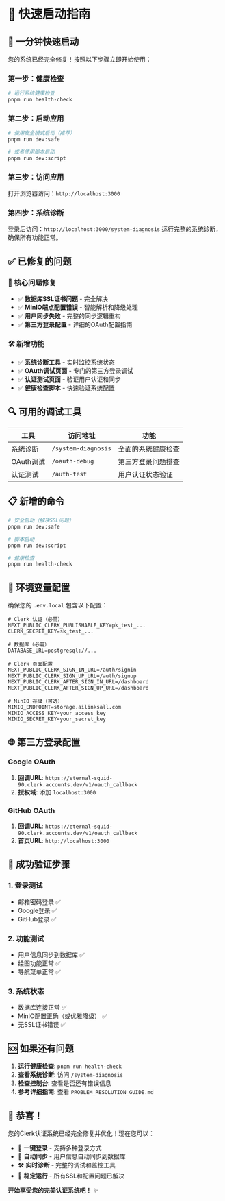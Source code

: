# 🚀 快速启动指南

## 🎯 一分钟快速启动

您的系统已经完全修复！按照以下步骤立即开始使用：

### 第一步：健康检查
```bash
# 运行系统健康检查
pnpm run health-check
```

### 第二步：启动应用
```bash
# 使用安全模式启动（推荐）
pnpm run dev:safe

# 或者使用脚本启动
pnpm run dev:script
```

### 第三步：访问应用
打开浏览器访问：`http://localhost:3000`

### 第四步：系统诊断
登录后访问：`http://localhost:3000/system-diagnosis`
运行完整的系统诊断，确保所有功能正常。

## ✅ 已修复的问题

### 🔧 核心问题修复
- ✅ **数据库SSL证书问题** - 完全解决
- ✅ **MinIO端点配置错误** - 智能解析和降级处理
- ✅ **用户同步失败** - 完整的同步逻辑重构
- ✅ **第三方登录配置** - 详细的OAuth配置指南

### 🛠️ 新增功能
- ✅ **系统诊断工具** - 实时监控系统状态
- ✅ **OAuth调试页面** - 专门的第三方登录调试
- ✅ **认证测试页面** - 验证用户认证和同步
- ✅ **健康检查脚本** - 快速验证系统配置

## 🔍 可用的调试工具

| 工具 | 访问地址 | 功能 |
|------|----------|------|
| 系统诊断 | `/system-diagnosis` | 全面的系统健康检查 |
| OAuth调试 | `/oauth-debug` | 第三方登录问题排查 |
| 认证测试 | `/auth-test` | 用户认证状态验证 |

## 📋 新增的命令

```bash
# 安全启动（解决SSL问题）
pnpm run dev:safe

# 脚本启动
pnpm run dev:script

# 健康检查
pnpm run health-check
```

## 🔧 环境变量配置

确保您的 `.env.local` 包含以下配置：

```env
# Clerk 认证（必需）
NEXT_PUBLIC_CLERK_PUBLISHABLE_KEY=pk_test_...
CLERK_SECRET_KEY=sk_test_...

# 数据库（必需）
DATABASE_URL=postgresql://...

# Clerk 页面配置
NEXT_PUBLIC_CLERK_SIGN_IN_URL=/auth/signin
NEXT_PUBLIC_CLERK_SIGN_UP_URL=/auth/signup
NEXT_PUBLIC_CLERK_AFTER_SIGN_IN_URL=/dashboard
NEXT_PUBLIC_CLERK_AFTER_SIGN_UP_URL=/dashboard

# MinIO 存储（可选）
MINIO_ENDPOINT=storage.ailinksall.com
MINIO_ACCESS_KEY=your_access_key
MINIO_SECRET_KEY=your_secret_key
```

## 🌐 第三方登录配置

### Google OAuth
1. **回调URL**: `https://eternal-squid-90.clerk.accounts.dev/v1/oauth_callback`
2. **授权域**: 添加 `localhost:3000`

### GitHub OAuth  
1. **回调URL**: `https://eternal-squid-90.clerk.accounts.dev/v1/oauth_callback`
2. **首页URL**: `http://localhost:3000`

## 🎯 成功验证步骤

### 1. 登录测试
- 邮箱密码登录 ✅
- Google登录 ✅ 
- GitHub登录 ✅

### 2. 功能测试
- 用户信息同步到数据库 ✅
- 绘图功能正常 ✅
- 导航菜单正常 ✅

### 3. 系统状态
- 数据库连接正常 ✅
- MinIO配置正确（或优雅降级） ✅
- 无SSL证书错误 ✅

## 🆘 如果还有问题

1. **运行健康检查**: `pnpm run health-check`
2. **查看系统诊断**: 访问 `/system-diagnosis`
3. **检查控制台**: 查看是否还有错误信息
4. **参考详细指南**: 查看 `PROBLEM_RESOLUTION_GUIDE.md`

## 🎉 恭喜！

您的Clerk认证系统已经完全修复并优化！现在您可以：
- 🔐 **一键登录** - 支持多种登录方式
- 🔄 **自动同步** - 用户信息自动同步到数据库  
- 🛠️ **实时诊断** - 完整的调试和监控工具
- 🚀 **稳定运行** - 所有SSL和配置问题已解决

**开始享受您的完美认证系统吧！** ✨ 